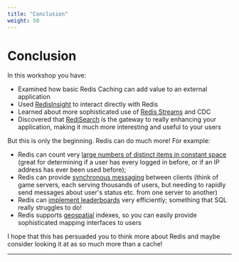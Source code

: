 ```yaml
---
title: "Conclusion"
weight: 50
---
```

# Conclusion
In this workshop you have:

* Examined how basic Redis Caching can add value to an external application
* Used [RedisInsight] to interact directly with Redis
* Learned about more sophisticated use of [Redis Streams] and CDC
* Discovered that [RediSearch] is the gateway to really enhancing your application, making it much more interesting and useful to your users

But this is only the beginning. Redis can do much more! For example:

* Redis can count very [large numbers of distinct items in constant space] (great for determining if a user has every logged in before, or if an IP address has ever been used before); 
* Redis can provide [synchronous messaging] between clients (think of game servers, each serving thousands of users, but needing to rapidly send messages about user's status etc. from one server to another)
* Redis can [implement leaderboards] very efficiently; something that SQL really struggles to do!
* Redis supports [geospatial] indexes, so you can easily provide sophisticated mapping interfaces to users

I hope that this has persuaded you to think more about Redis and maybe consider looking it at as so much more than a cache!

----------
[Redisinsight]: https://redislabs.com/redis-enterprise/redis-insight/
[redis streams]: https://redis.io/topics/streams-intro
[redisearch]: https://oss.redislabs.com/redisearch/
[large numbers of distinct items in constant space]: https://redislabs.com/redis-best-practices/counting/hyperloglog/
[synchronous messaging]: https://redis.io/topics/pubsub
[implement leaderboards]: https://redislabs.com/solutions/use-cases/leaderboards/
[geospatial]: https://redislabs.com/redis-best-practices/indexing-patterns/geospatial/
